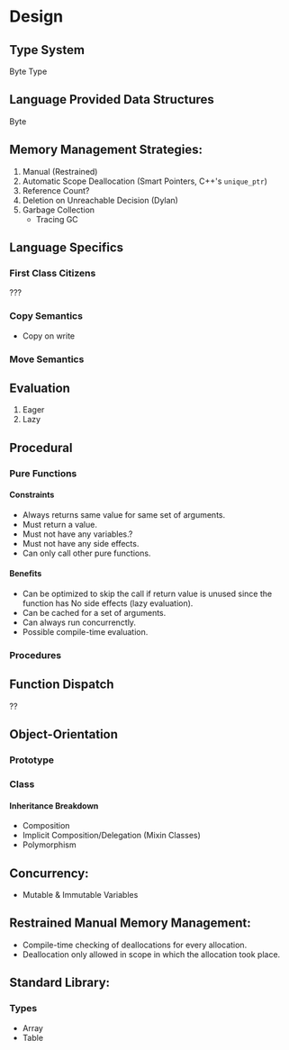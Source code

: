 # Design
## Type System
Byte Type
    
## Language Provided Data Structures
Byte
    
## Memory Management Strategies:
1. Manual (Restrained)
1. Automatic Scope Deallocation (Smart Pointers, C++'s `unique_ptr`)
1. Reference Count?
1. Deletion on Unreachable Decision (Dylan)
1. Garbage Collection
    - Tracing GC

## Language Specifics
### First Class Citizens
???

### Copy Semantics
- Copy on write
### Move Semantics
## Evaluation
1. Eager
2. Lazy

## Procedural
### Pure Functions
#### Constraints
- Always returns same value for same set of arguments.
- Must return a value.
- Must not have any variables.?
- Must not have any side effects.
- Can only call other pure functions.
#### Benefits
- Can be optimized to skip the call if return value is unused since the function has No side effects (lazy evaluation).
- Can be cached for a set of arguments.
- Can always run concurrenctly.
- Possible compile-time evaluation.
### Procedures

## Function Dispatch
??

## Object-Orientation
### Prototype
### Class
#### Inheritance Breakdown
- Composition
- Implicit Composition/Delegation (Mixin Classes)
- Polymorphism

## Concurrency:
- Mutable & Immutable Variables
## Restrained Manual Memory Management:
- Compile-time checking of deallocations for every allocation.
- Deallocation only allowed in scope in which the allocation took place.

## Standard Library:
### Types
- Array
- Table

